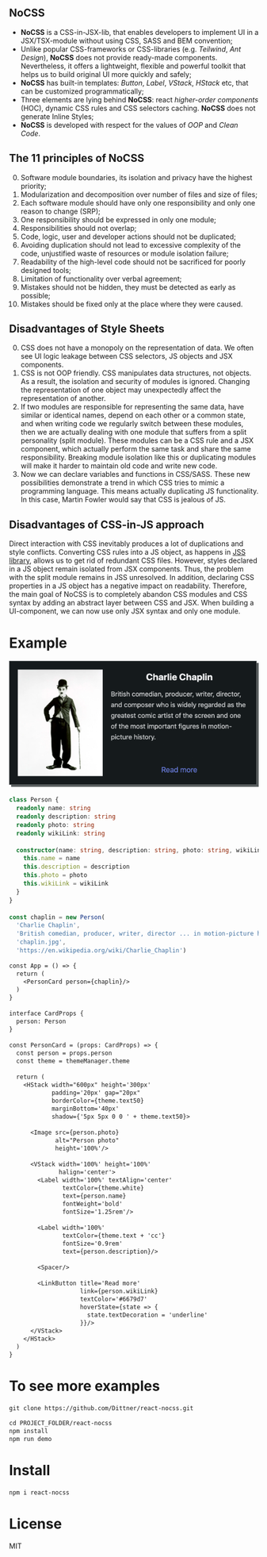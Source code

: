 ## NoCSS
+ __NoCSS__ is a CSS-in-JSX-lib, that enables developers to implement UI in a JSX/TSX-module without using CSS, SASS and BEM convention;
+ Unlike popular CSS-frameworks or CSS-libraries (e.g. _Teilwind_, _Ant Design_), __NoCSS__ does not provide ready-made components. Nevertheless, it offers a lightweight, flexible and powerful toolkit that helps us to build original UI more quickly and safely;
+ __NoCSS__ has built-in templates: _Button_, _Label_, _VStack_, _HStack_ etc, that can be customized programmatically;
+ Three elements are lying behind __NoCSS__: react _higher-order components_ (HOC), dynamic CSS rules and CSS selectors caching. __NoCSS__ does not generate Inline Styles;
+ __NoCSS__ is developed with respect for the values of _OOP_ and _Clean Code_.

## The 11 principles of NoCSS
0. Software module boundaries, its isolation and privacy have the highest priority;
1. Modularization and decomposition over number of files and size of files;
2. Each software module should have only one responsibility and only one reason to change (SRP);
3. One responsibility should be expressed in only one module;
4. Responsibilities should not overlap;
5. Code, logic, user and developer actions should not be duplicated;
6. Avoiding duplication should not lead to excessive complexity of the code, unjustified waste of resources or module isolation failure;
7. Readability of the high-level code should not be sacrificed for poorly designed tools;
8. Limitation of functionality over verbal agreement;
9. Mistakes should not be hidden, they must be detected as early as possible;
10. Mistakes should be fixed only at the place where they were caused.

## Disadvantages of Style Sheets
0. CSS does not have a monopoly on the representation of data. We often see UI logic leakage between CSS selectors, JS objects and JSX components.
1. CSS is not OOP friendly. CSS manipulates data structures, not objects. As a result, the isolation and security of modules is ignored. Changing the representation of one object may unexpectedly affect the representation of another.
2. If two modules are responsible for representing the same data, have similar or identical names, depend on each other or a common state, and when writing code we regularly switch between these modules, then we are actually dealing with one module that suffers from a split personality (split module). These modules can be a CSS rule and a JSX component, which actually perform the same task and share the same responsibility. Breaking module isolation like this or duplicating modules will make it harder to maintain old code and write new code.
3. Now we can declare variables and functions in CSS/SASS. These new possibilities demonstrate a trend in which CSS tries to mimic a programming language. This means actually duplicating JS functionality. In this case, Martin Fowler would say that CSS is jealous of JS.

## Disadvantages of CSS-in-JS approach
Direct interaction with CSS inevitably produces a lot of duplications and style conflicts.
Converting CSS rules into a JS object, as happens in [JSS library](https://cssinjs.org/), allows us to get rid of redundant CSS files.
However, styles declared in a JS object remain isolated from JSX components. Thus, the problem with the split module remains in JSS unresolved. In addition, declaring CSS properties in a JS object has a negative impact on readability.
Therefore, the main goal of NoCSS is to completely abandon CSS modules and CSS syntax by adding an abstract layer between CSS and JSX. When building a UI-component, we can now use only JSX syntax and only one module.

# Example

![image info](./public/nocss-example.png)
```ts
class Person {
  readonly name: string
  readonly description: string
  readonly photo: string
  readonly wikiLink: string

  constructor(name: string, description: string, photo: string, wikiLink: string) {
    this.name = name
    this.description = description
    this.photo = photo
    this.wikiLink = wikiLink
  }
}

const chaplin = new Person(
  'Charlie Chaplin',
  'British comedian, producer, writer, director ... in motion-picture history.',
  'chaplin.jpg',
  'https://en.wikipedia.org/wiki/Charlie_Chaplin')
```

```tsx
const App = () => {
  return (
    <PersonCard person={chaplin}/>
  )
}

interface CardProps {
  person: Person
}

const PersonCard = (props: CardProps) => {
  const person = props.person
  const theme = themeManager.theme

  return (
    <HStack width="600px" height='300px'
            padding='20px' gap="20px"
            borderColor={theme.text50}
            marginBottom='40px'
            shadow={'5px 5px 0 0 ' + theme.text50}>

      <Image src={person.photo}
             alt="Person photo"
             height='100%'/>

      <VStack width='100%' height='100%'
              halign='center'>
        <Label width='100%' textAlign='center'
               textColor={theme.white}
               text={person.name}
               fontWeight='bold'
               fontSize='1.25rem'/>

        <Label width='100%'
               textColor={theme.text + 'cc'}
               fontSize='0.9rem'
               text={person.description}/>

        <Spacer/>

        <LinkButton title='Read more'
                    link={person.wikiLink}
                    textColor='#6679d7'
                    hoverState={state => {
                      state.textDecoration = 'underline'
                    }}/>
      </VStack>
    </HStack>
  )
}

```
# To see more examples
```cli
git clone https://github.com/Dittner/react-nocss.git
```
```cli
cd PROJECT_FOLDER/react-nocss
npm install
npm run demo
```

# Install
```cli
npm i react-nocss
```

# License
MIT
